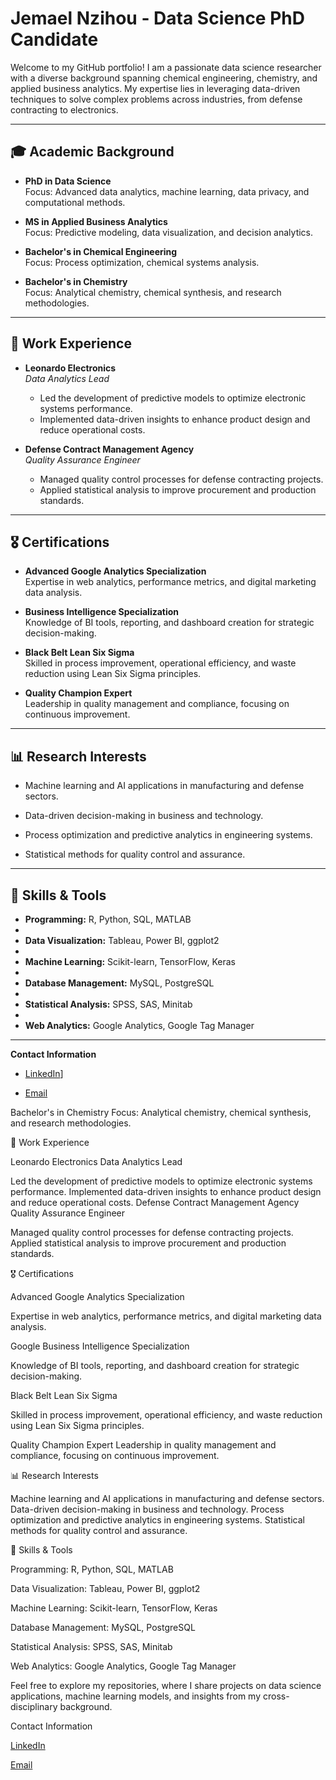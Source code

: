 # Jemael Nzihou - Data Science PhD Candidate

Welcome to my GitHub portfolio! I am a passionate data science researcher with a diverse background spanning chemical engineering, 
chemistry, and applied business analytics. My expertise lies in leveraging data-driven techniques
to solve complex problems across industries, from defense contracting to electronics.

---

## 🎓 **Academic Background**

- **PhD in Data Science**  
  Focus: Advanced data analytics, machine learning, data privacy, and computational methods.

- **MS in Applied Business Analytics**  
  Focus: Predictive modeling, data visualization, and decision analytics.

- **Bachelor's in Chemical Engineering**  
  Focus: Process optimization, chemical systems analysis.

- **Bachelor's in Chemistry**  
  Focus: Analytical chemistry, chemical synthesis, and research methodologies.

---

## 💼 **Work Experience**

- **Leonardo Electronics**  
  *Data Analytics Lead*
   
  - Led the development of predictive models to optimize electronic systems performance.
  - Implemented data-driven insights to enhance product design and reduce operational costs.

- **Defense Contract Management Agency**  
  *Quality Assurance Engineer*
   
  - Managed quality control processes for defense contracting projects.
  - Applied statistical analysis to improve procurement and production standards.

---

## 🎖 **Certifications**

- **Advanced Google Analytics Specialization**  
  Expertise in web analytics, performance metrics, and digital marketing data analysis.

- **Business Intelligence Specialization**  
  Knowledge of BI tools, reporting, and dashboard creation for strategic decision-making.

- **Black Belt Lean Six Sigma**  
  Skilled in process improvement, operational efficiency, and waste reduction using Lean Six Sigma principles.

- **Quality Champion Expert**  
  Leadership in quality management and compliance, focusing on continuous improvement.

---

## 📊 **Research Interests**

- Machine learning and AI applications in manufacturing and defense sectors.
  
- Data-driven decision-making in business and technology.
  
- Process optimization and predictive analytics in engineering systems.
  
- Statistical methods for quality control and assurance.

---

## 🔧 **Skills & Tools**

- **Programming:** R, Python, SQL, MATLAB
- 
- **Data Visualization:** Tableau, Power BI, ggplot2
- 
- **Machine Learning:** Scikit-learn, TensorFlow, Keras
- 
- **Database Management:** MySQL, PostgreSQL
- 
- **Statistical Analysis:** SPSS, SAS, Minitab
- 
- **Web Analytics:** Google Analytics, Google Tag Manager

---

**Contact Information**  
- [LinkedIn]([https://www.linkedin.com/in/jemaelnzihou/)]
   
- [Email](mailto:jemaelnzihou@gmail.com)

Bachelor's in Chemistry
Focus: Analytical chemistry, chemical synthesis, and research methodologies.

💼 Work Experience

Leonardo Electronics
Data Analytics Lead

Led the development of predictive models to optimize electronic systems performance.
Implemented data-driven insights to enhance product design and reduce operational costs.
Defense Contract Management Agency
Quality Assurance Engineer

Managed quality control processes for defense contracting projects.
Applied statistical analysis to improve procurement and production standards.

 🎖 Certifications
 
Advanced Google Analytics Specialization

Expertise in web analytics, performance metrics, and digital marketing data analysis.

Google Business Intelligence Specialization

Knowledge of BI tools, reporting, and dashboard creation for strategic decision-making.

Black Belt Lean Six Sigma

Skilled in process improvement, operational efficiency, and waste reduction using Lean Six Sigma principles.

Quality Champion Expert
Leadership in quality management and compliance, focusing on continuous improvement.

📊 Research Interests

Machine learning and AI applications in manufacturing and defense sectors.
Data-driven decision-making in business and technology.
Process optimization and predictive analytics in engineering systems.
Statistical methods for quality control and assurance.

 🔧 Skills & Tools
 
Programming: R, Python, SQL, MATLAB

Data Visualization: Tableau, Power BI, ggplot2

Machine Learning: Scikit-learn, TensorFlow, Keras

Database Management: MySQL, PostgreSQL

Statistical Analysis: SPSS, SAS, Minitab

Web Analytics: Google Analytics, Google Tag Manager

Feel free to explore my repositories, where I share projects on data science applications, machine learning models, and insights from my cross-disciplinary background.

Contact Information

[LinkedIn](https://www.linkedin.com/in/jemaelnzihou/)

[Email](mailto:jemaelnzihou@.gmail.com)
